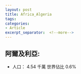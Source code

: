 ```yaml
---
layout: post
title: Africa_Algeria
tags: 
categories:
- Article
excerpt_separator:  <!--more-->
---
```

## 阿爾及利亞:
- 人口： 4.54 千萬 世界佔比 0.6%